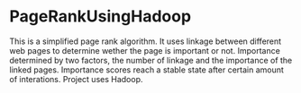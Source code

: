# PageRankUsingHadoop
This is a simplified page rank algorithm. It uses linkage between different web pages to determine wether the page is important or not. 
Importance determined by two factors, the number of linkage and the importance of the linked pages. 
Importance scores reach a stable state after certain amount of interations. 
Project uses Hadoop. 
